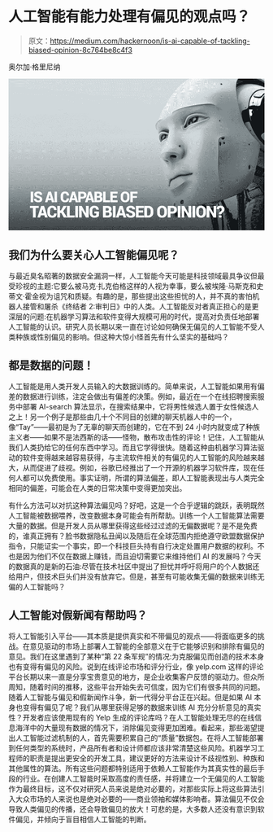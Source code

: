 # 人工智能有能力处理有偏见的观点吗？

> 原文：<https://medium.com/hackernoon/is-ai-capable-of-tackling-biased-opinion-8c764be8c4f3>

奥尔加·格里尼纳

![](img/951468312a984701750b2c1666d406db.png)

## 我们为什么要关心人工智能偏见呢？

与最近臭名昭著的数据安全漏洞一样，人工智能今天可能是科技领域最具争议但最受珍视的主题:它要么被马克·扎克伯格这样的人视为幸事，要么被埃隆·马斯克和史蒂文·霍金视为诅咒和质疑。有趣的是，那些提出这些担忧的人，并不真的害怕机器人接管和屠杀《终结者 2:审判日》中的人类。人工智能反对者真正担心的是更深层的问题:在机器学习算法和软件变得大规模可用的时代，提高对负责任地部署人工智能的认识。研究人员长期以来一直在讨论如何确保无偏见的人工智能不受人类种族或性别偏见的影响。但这种大惊小怪首先有什么坚实的基础吗？

## 都是数据的问题！

人工智能是用人类开发人员输入的大数据训练的。简单来说，人工智能如果用有偏差的数据进行训练，注定会做出有偏差的决策。例如，最近在一个在线招聘搜索服务中部署 AI-search 算法显示，在搜索结果中，它将男性候选人置于女性候选人之上！另一个例子是那些由几十个不同目的创建的聊天机器人中的一个，像“Tay”——最初是为了无辜的聊天而创建的，它在不到 24 小时内就变成了种族主义者——如果不是法西斯的话——怪物，散布攻击性的评论！记住，人工智能从我们人类扔给它的任何东西中学习。而且它学得很快。随着这种由机器学习算法驱动的软件变得越来越容易获得，与主流软件相关的有偏见的人工智能的风险越来越大，从而促进了歧视。例如，谷歌已经推出了一个开源的机器学习软件库，现在任何人都可以免费使用。事实证明，所谓的算法偏差，即人工智能表现出与人类完全相同的偏差，可能会在人类的日常决策中变得更加突出。

有什么方法可以对抗这种算法偏见吗？好吧，这是一个合乎逻辑的跳跃，表明既然人工智能被数据喂养，改变数据本身可能会有所帮助。训练一个人工智能算法需要大量的数据。但是开发人员从哪里获得这些经过过滤的无偏数据呢？是不是免费的，谁真正拥有？脸书数据隐私丑闻以及随后在全球范围内拒绝遵守欧盟数据保护指令，只能证实一个事实，即一个科技巨头持有自行决定处置用户数据的权利。不也是因为他们不仅在数据上赚钱，而且迫切需要它来维持他们 AI 的发展吗？今天的数据真的是新的石油:尽管在技术社区中提出了担忧并呼吁将用户的个人数据还给用户，但技术巨头们并没有放弃它。但是，甚至有可能收集无偏的数据来训练无偏的人工智能吗？

## 人工智能对假新闻有帮助吗？

将人工智能引入平台——其本质是提供真实和不带偏见的观点——将面临更多的挑战。在意见驱动的市场上部署人工智能的全部意义在于它能够识别和排除有偏见的意见。我们在这里遇到了某种“第 22 条军规”的情况:为克服偏见而创造的技术本身也有变得有偏见的风险。说到在线评论市场和评分行业，像 yelp.com 这样的评论平台长期以来一直是分享宝贵意见的地方，是企业收集客户反馈的驱动力。但众所周知，随着时间的推移，这些平台开始失去可信度，因为它们有很多共同的问题。随着人工智能与偏见和假新闻作斗争，新一代得分平台正在兴起。但是如果 AI 本身也变得有偏见了呢？我们从哪里获得足够的数据来训练 AI 充分分析意见的真实性？开发者应该使用现有的 Yelp 生成的评论库吗？在人工智能处理无尽的在线信息海洋中的大量现有数据的情况下，消除偏见变得更加困难。看起来，那些渴望提出人工智能过滤机制的人，首先需要积累自己的“质量”数据包。在将人工智能部署到任何类型的系统时，产品所有者和设计师都应该非常清楚这些风险。机器学习工程师的职责是提出更安全的开发工具，建议更好的方法来设计不歧视性别、种族和其他属性的算法。所有这些问题都特别适用于依赖人工智能作为其真实性的最后手段的行业。在创建人工智能时采取高度的责任感，并将建立一个无偏见的人工智能作为最终目标，这不仅对研究人员来说是绝对必要的，对那些实际上将这些算法引入大众市场的人来说也是绝对必要的——商业领袖和媒体影响者。算法偏见不仅会导致人类偏见的传播，还会导致偏见的放大！可悲的是，大多数人还没有意识到软件偏见，并倾向于盲目相信人工智能的判断。